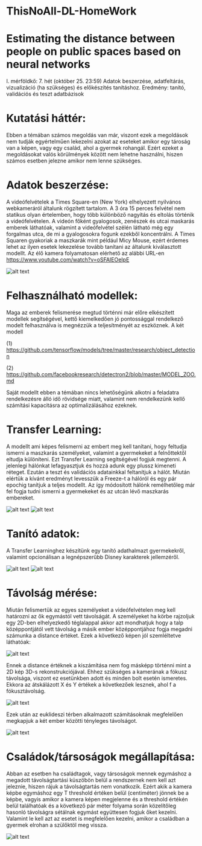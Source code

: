 # ThisNoAll-DL-HomeWork

# Estimating the distance between people on public spaces based on neural networks
I. mérföldkő: 7. hét (október 25. 23:59)
Adatok beszerzése, adatfeltárás, vizualizáció (ha szükséges) és előkészítés tanításhoz.
Eredmény: tanító, validációs és teszt adatbázisok

# Kutatási háttér:
Ebben a témában számos megoldás van már, viszont ezek a megoldások nem tudják egyértelműen lekezelni azokat az eseteket amikor egy tároság van a képen, vagy egy család, ahol a gyermek rohangál. Ezért ezeket a megoldásokat valós körülmények között nem lehetne használni, hiszen számos esetben jelezne amikor nem lenne szükséges. 

# Adatok beszerzése:
A videófelvételek a Times Square-en (New York) elhelyezett nyilvános webkameráról általunk rögzített tartalom. A 3 óra 15 perces felvétel nem statikus olyan értelemben, hogy több különböző nagyítás és eltolás történik a videófelvételen. A videón főként gyalogosok, zenészek és utcai maskarás emberek láthatóak, valamint a videófelvétel szélén látható még egy forgalmas utca, de mi a gyalogosokra fogunk ezekből koncentrálni. A Times Squaren gyakoriak a maszkarák mint például Micy Mouse, ezért érdemes lehet az ilyen esetek lekezelése tovább tanítani az általunk kiválasztott modellt. Az élő kamera folyamatosan elérhető az alábbi URL-en https://www.youtube.com/watch?v=oSFAIEOeIpE

![alt text](https://github.com/Abokyy/ThisNoAll-DL-HomeWork/blob/main/assets/capture.png?raw=true)

# Felhasználható modellek:
Maga az emberek felismerése megtud történni már előre elkészített modellek segítségével, kettő kiemelkedően jó pontossággal rendelkező modelt felhasználva is megnézzük a teljesítményét az eszköznek. A két modell

(1) https://github.com/tensorflow/models/tree/master/research/object_detection

(2) https://github.com/facebookresearch/detectron2/blob/master/MODEL_ZOO.md

Saját modellt ebben a témában nincs lehetőségünk alkotni a feladatra rendelkezésre álló idő rövidsége miatt, valamint nem rendelkezünk kellő számítási kapacitásra az optimalizálásához ezeknek. 

# Transfer Learning:
A modellt ami képes felismerni az embert meg kell tanítani, hogy feltudja ismerni a maszkarás személyeket, valamint a gyermekeket a felnőttektől eltudja különíteni. Ezt Transfer Learning segítségével fogjuk megtenni. A jelenlegi hálónkat lefagyasztjuk és hozzá adunk egy plussz kimeneti réteget. Ezután a teszt és validációs adatainkkal feltanítjuk a hálót. Miután elértük a kívánt eredményt levesszük a Freeze-t a hálóról és egy pár epochig tanítjuk a teljes modellt. Az így módosított hálónk remélhetőleg már fel fogja tudni ismerni a gyermekeket és az utcán lévő maszkarás embereket.

![alt text](https://github.com/Abokyy/ThisNoAll-DL-HomeWork/blob/main/assets/kids.png?raw=true)
![alt text](https://github.com/Abokyy/ThisNoAll-DL-HomeWork/blob/main/assets/maszkara.png?raw=true)

# Tanító adatok:
A Transfer Learninghez készítünk egy tanító adathalmazt gyermekekről, valamint opcionálisan a legnépszerűbb Disney karakterek jellemzéről. 

![alt text](https://github.com/Abokyy/ThisNoAll-DL-HomeWork/blob/main/assets/kid.jpg?raw=true)
![alt text](https://github.com/Abokyy/ThisNoAll-DL-HomeWork/blob/main/assets/minnine.jpg?raw=true)

# Távolság mérése:
Miután felismertük az egyes személyeket a videófelvételen meg kell határozni az ők egymástól vett távolságát. A személyeket ha körbe rajzoljuk egy 2D-ben elhelyezkedő téglalappal akkor azt mondhatjuk hogy a talp középpontjától vett  távolság a másik ember középpontjához fogja megadni számunka a distance értéket. Ezek a következő képen jól szemléltetve láthatóak:

![alt text](https://github.com/Abokyy/ThisNoAll-DL-HomeWork/blob/main/assets/distance.jpg?raw=true)

Ennek a distance értéknek a kiszámítása nem fog másképp történni mint a 2D kép 3D-s rekonstrukciójával. Ehhez szükséges a kamerának a fókusz távolsága, viszont ez esetünkben adott és minden bolt esetén ismeretes. Ekkora az átskálázott X és Y értékek a következőek lesznek, ahol f a fókusztávolság.

![alt text](https://github.com/Abokyy/ThisNoAll-DL-HomeWork/blob/main/assets/X-Y_scaling.png?raw=true)

Ezek után az euklideszi térben alkalmazott számításoknak megfelelően megkapjuk a két ember közötti tényleges távolságot.

![alt text](https://github.com/Abokyy/ThisNoAll-DL-HomeWork/blob/main/assets/euklideszi.png?raw=true)

# Családok/társoságok megállapítása:
Abban az esetben ha családtagok, vagy társoságok mennek egymáshoz a megadott távolságtartási küszöbön belül a rendszernek nem kell azt jeleznie, hiszen rájuk a távolságtartás nem vonatkozik. Ezért akik a kamera képbe egymáshoz egy T threshold értéken belül (centiméter) jönnek be a képbe, vagyis amikor a kamera képen megjelenne és a threshold értékén belül találhatóak és a következő pár méter folyama során közelítőleg hasonló távolságra sétálnak egymást együttesen fogjuk őket kezelni. Valamint le kell azt az esetet is megfelelően kezelni, amikor a családban a gyermek elrohan a szülőktöl meg vissza. 

![alt text](https://github.com/Abokyy/ThisNoAll-DL-HomeWork/blob/main/assets/kids.png?raw=true)
